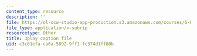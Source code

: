 ```yaml
---
content_type: resource
description: ''
file: https://ol-ocw-studio-app-production.s3.amazonaws.com/courses/6-890-algorithmic-lower-bounds-fun-with-hardness-proofs-fall-2014/c3c81efaca6a58929ff1fc374d1ff80b_PFfv1JnQB8Q.vtt
file_type: application/x-subrip
resourcetype: Other
title: 3play caption file
uid: c3c81efa-ca6a-5892-9ff1-fc374d1ff80b
---
```

